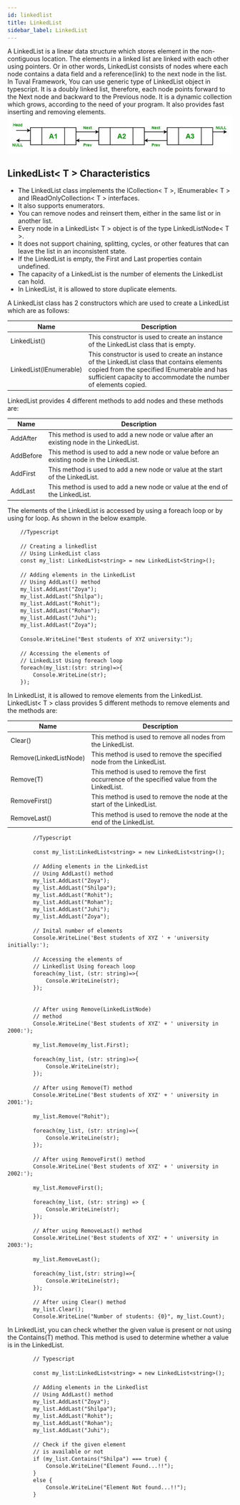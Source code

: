 ```yaml
---
id: linkedlist
title: LinkedList
sidebar_label: LinkedList
---
```


A LinkedList is a linear data structure which stores element in the non-contiguous location. The elements in a linked list are linked with each other using pointers. Or in other words, LinkedList consists of nodes where each node contains a data field and a reference(link) to the next node in the list.
In Tuval Framework, You can use  generic type of LinkedList object in typescript. It is a doubly linked list, therefore, each node points forward to the Next node and backward to the Previous node. It is a dynamic collection which grows, according to the need of your program. It also provides fast inserting and removing elements.
![Queue Image](../../../../static/img/linkedlist.jpg "")

## LinkedList< T > Characteristics

* The LinkedList class implements the ICollection< T >, IEnumerable< T > and IReadOnlyCollection< T > interfaces.
* It also supports enumerators.
* You can remove nodes and reinsert them, either in the same list or in another list.
* Every node in a LinkedList< T > object is of the type LinkedListNode< T >.
* It does not support chaining, splitting, cycles, or other features that can leave the list in an inconsistent state.
* If the LinkedList is empty, the First and Last properties contain undefined.
* The capacity of a LinkedList is the number of elements the LinkedList can hold.
* In LinkedList, it is allowed to store duplicate elements.

A LinkedList class has 2 constructors which are used to create a LinkedList which are as follows:

| Name                    | Description                                                                                                                                                                                                   |
|-------------------------|---------------------------------------------------------------------------------------------------------------------------------------------------------------------------------------------------------------|
| LinkedList()            | This constructor is used to create an instance of the LinkedList class that is empty.                                                                                                                         |
| LinkedList(IEnumerable) | This constructor is used to create an instance of the LinkedList class that contains elements copied from the specified IEnumerable and has sufficient capacity to accommodate the number of elements copied. |

LinkedList provides 4 different methods to add nodes and these methods are:

| Name      | Description                                                                               |
|-----------|-------------------------------------------------------------------------------------------|
| AddAfter  | This method is used to add a new node or value after an existing node in the LinkedList.  |
| AddBefore | This method is used to add a new node or value before an existing node in the LinkedList. |
| AddFirst  | This method is used to add a new node or value at the start of the LinkedList.            |
| AddLast   | This method is used to add a new node or value at the end of the LinkedList.              |

The elements of the LinkedList is accessed by using a foreach loop or by using for loop. As shown in the below example.

```tsx
    //Typescript

    // Creating a linkedlist
    // Using LinkedList class
    const my_list: LinkedList<string> = new LinkedList<String>();

    // Adding elements in the LinkedList
    // Using AddLast() method
    my_list.AddLast("Zoya");
    my_list.AddLast("Shilpa");
    my_list.AddLast("Rohit");
    my_list.AddLast("Rohan");
    my_list.AddLast("Juhi");
    my_list.AddLast("Zoya");

    Console.WriteLine("Best students of XYZ university:");

    // Accessing the elements of
    // LinkedList Using foreach loop
    foreach(my_list:(str: string)=>{
        Console.WriteLine(str);
    });
```

In LinkedList, it is allowed to remove elements from the LinkedList. LinkedList< T > class provides 5 different methods to remove elements and the methods are:

| Name                   | Description                                                                                    |
|------------------------|------------------------------------------------------------------------------------------------|
| Clear()                | This method is used to remove all nodes from the LinkedList.                                   |
| Remove(LinkedListNode) | This method is used to remove the specified node from the LinkedList.                          |
| Remove(T)              | This method is used to remove the first occurrence of the specified value from the LinkedList. |
| RemoveFirst()          | This method is used to remove the node at the start of the LinkedList.                         |
| RemoveLast()           | This method is used to remove the node at the end of the LinkedList.                           |

```tsx
        //Typescript

        const my_list:LinkedList<string> = new LinkedList<string>();

        // Adding elements in the LinkedList
        // Using AddLast() method
        my_list.AddLast("Zoya");
        my_list.AddLast("Shilpa");
        my_list.AddLast("Rohit");
        my_list.AddLast("Rohan");
        my_list.AddLast("Juhi");
        my_list.AddLast("Zoya");

        // Inital number of elements
        Console.WriteLine('Best students of XYZ ' + 'university initially:');

        // Accessing the elements of
        // Linkedlist Using foreach loop
        foreach(my_list, (str: string)=>{
            Console.WriteLine(str);
        });


        // After using Remove(LinkedListNode)
        // method
        Console.WriteLine('Best students of XYZ' + ' university in 2000:');

        my_list.Remove(my_list.First);

        foreach(my_list, (str: string)=>{
            Console.WriteLine(str);
        });

        // After using Remove(T) method
        Console.WriteLine('Best students of XYZ' + ' university in 2001:');

        my_list.Remove("Rohit");

        foreach(my_list, (str: string)=>{
            Console.WriteLine(str);
        });

        // After using RemoveFirst() method
        Console.WriteLine('Best students of XYZ' + ' university in 2002:');

        my_list.RemoveFirst();

        foreach(my_list, (str: string) => {
            Console.WriteLine(str);
        });

        // After using RemoveLast() method
        Console.WriteLine('Best students of XYZ' + ' university in 2003:');

        my_list.RemoveLast();

        foreach(my_list,(str: string)=>{
            Console.WriteLine(str);
        });

        // After using Clear() method
        my_list.Clear();
        Console.WriteLine("Number of students: {0}", my_list.Count);
```

In LinkedList, you can check whether the given value is present or not using the Contains(T) method. This method is used to determine whether a value is in the LinkedList.

```tsx
        // Typescript

        const my_list:LinkedList<string> = new LinkedList<string>();

        // Adding elements in the Linkedlist
        // Using AddLast() method
        my_list.AddLast("Zoya");
        my_list.AddLast("Shilpa");
        my_list.AddLast("Rohit");
        my_list.AddLast("Rohan");
        my_list.AddLast("Juhi");

        // Check if the given element
        // is available or not
        if (my_list.Contains("Shilpa") === true) {
            Console.WriteLine("Element Found...!!");
        }
        else {
            Console.WriteLine("Element Not found...!!");
        }
```
